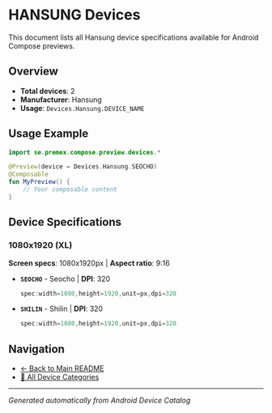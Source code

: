 # HANSUNG Devices

This document lists all Hansung device specifications available for Android Compose previews.

## Overview

- **Total devices**: 2
- **Manufacturer**: Hansung
- **Usage**: `Devices.Hansung.DEVICE_NAME`

## Usage Example

```kotlin
import se.premex.compose.preview.devices.*

@Preview(device = Devices.Hansung.SEOCHO)
@Composable
fun MyPreview() {
    // Your composable content
}
```

## Device Specifications

### 1080x1920 (XL)

**Screen specs**: 1080x1920px | **Aspect ratio**: 9:16

- **`SEOCHO`** - Seocho | **DPI**: 320
  ```kotlin
  spec:width=1080,height=1920,unit=px,dpi=320
  ```

- **`SHILIN`** - Shilin | **DPI**: 320
  ```kotlin
  spec:width=1080,height=1920,unit=px,dpi=320
  ```

## Navigation

- [← Back to Main README](../../README.md)
- [📱 All Device Categories](../README.md)

---
*Generated automatically from Android Device Catalog*
